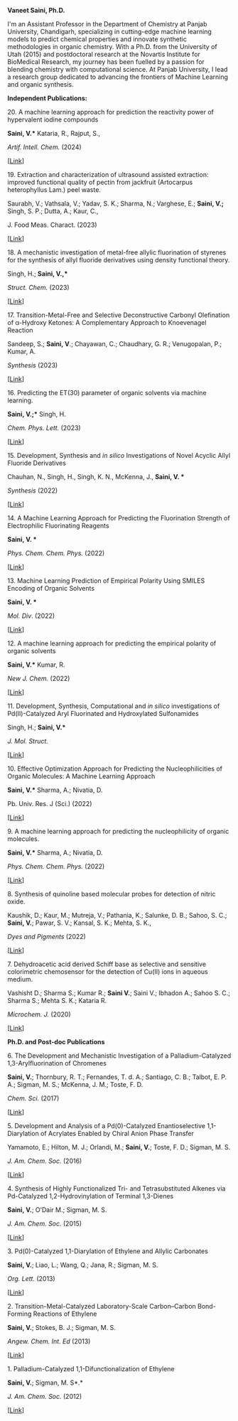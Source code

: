 **Vaneet Saini, Ph.D.**

I'm an Assistant Professor in the Department of Chemistry at Panjab University, Chandigarh, specializing in cutting-edge machine learning models to predict chemical properties and innovate synthetic methodologies in organic chemistry. With a Ph.D. from the University of Utah (2015) and postdoctoral research at the Novartis Institute for BioMedical Research, my journey has been fuelled by a passion for blending chemistry with computational science. At Panjab University, I lead a research group dedicated to advancing the frontiers of Machine Learning and organic synthesis.

**Independent Publications:**

20\. A machine learning approach for prediction the reactivity power of hypervalent iodine compounds

**Saini, V.\*** Kataria, R., Rajput, S.,

*Artif. Intell. Chem.* (2024)

[[Link](https://doi.org/10.1016/j.aichem.2023.100032)]

19\. Extraction and characterization of ultrasound assisted extraction: improved functional quality of pectin from jackfruit (Artocarpus heterophyllus Lam.) peel waste.

Saurabh, V.; Vathsala, V.; Yadav, S. K.; Sharma, N.; Varghese, E.; **Saini, V.;** Singh, S. P.; Dutta, A.; Kaur, C.,

J. Food Meas. Charact. (2023)

[[Link](https://link.springer.com/article/10.1007/s11694-023-02126-w)]

18\. A mechanistic investigation of metal-free allylic fluorination of styrenes for the synthesis of allyl fluoride derivatives using density functional theory.

Singh, H.; **Saini, V.,\***

*Struct. Chem.* (2023)

[[Link](https://link.springer.com/article/10.1007/s11224-023-02253-6)]

17\. Transition-Metal-Free and Selective Deconstructive Carbonyl Olefination of α-Hydroxy Ketones: A Complementary Approach to Knoevenagel Reaction

Sandeep, S.; **Saini, V**.; Chayawan, C.; Chaudhary, G. R.; Venugopalan, P.; Kumar, A.

*Synthesis* (2023)

[[Link](https://www.thieme-connect.com/products/ejournals/abstract/10.1055/a-2114-7802)]

16\. Predicting the ET(30) parameter of organic solvents via machine learning.

**Saini, V.;\*** Singh, H.

*Chem. Phys. Lett.* (2023)

[[Link](https://doi.org/10.1016/j.cplett.2023.140672)]

15\. Development, Synthesis and *in silico* Investigations of Novel Acyclic Allyl Fluoride Derivatives

Chauhan, N., Singh, H., Singh, K. N., McKenna, J., **Saini, V. \***

*Synthesis* (2022)

[[Link](https://www.thieme-connect.com/products/ejournals/abstract/10.1055/a-1961-8013)]

14\. A Machine Learning Approach for Predicting the Fluorination Strength of Electrophilic Fluorinating Reagents

**Saini, V. \***

*Phys. Chem. Chem. Phys.* (2022)

[[Link](DOI%09https:/doi.org/10.1039/D2CP03281C)]

13\. Machine Learning Prediction of Empirical Polarity Using SMILES Encoding of Organic Solvents

**Saini, V. \***

*Mol. Div*. (2022)

[[Link](https://link.springer.com/article/10.1007/s11030-022-10559-6)]

12\. A machine learning approach for predicting the empirical polarity of organic solvents

**Saini, V.\*** Kumar, R.

*New J. Chem.* (2022)

[[Link](DOI%09https:/doi.org/10.1039/D2NJ02513B)]

11\. Development, Synthesis, Computational and *in silico* investigations of Pd(II)-Catalyzed Aryl Fluorinated and Hydroxylated Sulfonamides

Singh, H.; **Saini, V.\***

*J. Mol. Struct.*

[[Link](https://doi.org/10.1016/j.molstruc.2022.133481)]

10\. Effective Optimization Approach for Predicting the Nucleophilicities of Organic Molecules: A Machine Learning Approach

**Saini, V.\*** Sharma, A.; Nivatia, D.

Pb. Univ. Res. J (Sci.) (2022)

[[Link](https://purjs.puchd.ac.in/issues/issue-vol-71-2021.pdf)]

9\. A machine learning approach for predicting the nucleophilicity of organic molecules.

**Saini, V.\*** Sharma, A.; Nivatia, D.

*Phys. Chem. Chem. Phys.* (2022)

[[Link](DOI%09https:/doi.org/10.1039/D1CP05072A)]

8\. Synthesis of quinoline based molecular probes for detection of nitric oxide.

Kaushik, D.; Kaur, M.; Mutreja, V.; Pathania, K.; Salunke, D. B.; Sahoo, S. C.; **Saini, V.**; Pawar, S. V.; Kansal, S. K.; Mehta, S. K.,

*Dyes and Pigments* (2022)

[[Link](https://doi.org/10.1016/j.dyepig.2022.110226)]

7\. Dehydroacetic acid derived Schiff base as selective and sensitive colorimetric chemosensor for the detection of Cu(II) ions in aqueous medium.

Vashisht D.; Sharma S.; Kumar R.; **Saini V.**; Saini V.; Ibhadon A.; Sahoo S. C.; Sharma S.; Mehta S. K.; Kataria R.

*Microchem. J.* (2020)

[[Link](https://doi.org/10.1016/j.microc.2020.104705)]

**Ph.D. and Post-doc Publications**

6\. The Development and Mechanistic Investigation of a Palladium-Catalyzed 1,3-Arylfluorination of Chromenes

**Saini, V.**; Thornbury, R. T.; Fernandes, T. d. A.; Santiago, C. B.; Talbot, E. P. A.; Sigman, M. S.; McKenna, J. M.; Toste, F. D.

*Chem. Sci.* (2017)

[[Link](https://doi.org/10.1039/C6SC05102B)]

5\. Development and Analysis of a Pd(0)-Catalyzed Enantioselective 1,1-Diarylation of Acrylates Enabled by Chiral Anion Phase Transfer

Yamamoto, E.; Hilton, M. J.; Orlandi, M.; **Saini, V.**; Toste, F. D.; Sigman, M. S.

*J. Am. Chem. Soc.* (2016)

[[Link](https://doi.org/10.1021/jacs.6b11367)]

4\. Synthesis of Highly Functionalized Tri- and Tetrasubstituted Alkenes via Pd-Catalyzed 1,2-Hydrovinylation of Terminal 1,3-Dienes

**Saini, V.**; O’Dair M.; Sigman, M. S.

*J. Am. Chem. Soc.* (2015)

[[Link](https://doi.org/10.1021/ja511640g)]

3\. Pd(0)-Catalyzed 1,1-Diarylation of Ethylene and Allylic Carbonates

**Saini, V.**; Liao, L.; Wang, Q.; Jana, R.; Sigman, M. S.

*Org. Lett.* (2013)

[[Link](https://pubs.acs.org/doi/abs/10.1021/ol4023358#:~:text=https%3A//doi.org/10.1021/ol4023358)]

2\. Transition-Metal-Catalyzed Laboratory-Scale Carbon–Carbon Bond-Forming Reactions of Ethylene

**Saini, V.**; Stokes, B. J.; Sigman, M. S.

*Angew. Chem. Int. Ed* (2013)

[[Link](https://doi.org/10.1002/anie.201303916)]

1\. Palladium-Catalyzed 1,1-Difunctionalization of Ethylene

**Saini, V.**; Sigman, M. S*.*

*J. Am. Chem. Soc.* (2012)

[[Link](https://doi.org/10.1021/ja304344h)]

